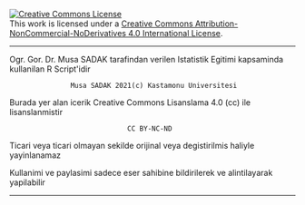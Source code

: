 <a rel="license" href="http://creativecommons.org/licenses/by-nc-nd/4.0/"><img alt="Creative Commons License" style="border-width:0" src="https://i.creativecommons.org/l/by-nc-nd/4.0/88x31.png" /></a><br />This work is licensed under a <a rel="license" href="http://creativecommons.org/licenses/by-nc-nd/4.0/">Creative Commons Attribution-NonCommercial-NoDerivatives 4.0 International License</a>.

------------------------------------------------------------------
Ogr. Gor. Dr. Musa SADAK tarafindan verilen Istatistik Egitimi kapsaminda kullanilan R Script'idir

                   Musa SADAK 2021(c) Kastamonu Universitesi

Burada yer alan icerik Creative Commons Lisanslama 4.0 (cc) ile lisanslanmistir

                                 CC BY-NC-ND
                                 
Ticari veya ticari olmayan sekilde orijinal veya degistirilmis haliyle yayinlanamaz

Kullanimi ve paylasimi sadece eser sahibine bildirilerek ve alintilayarak yapilabilir

------------------------------------------------------------------

